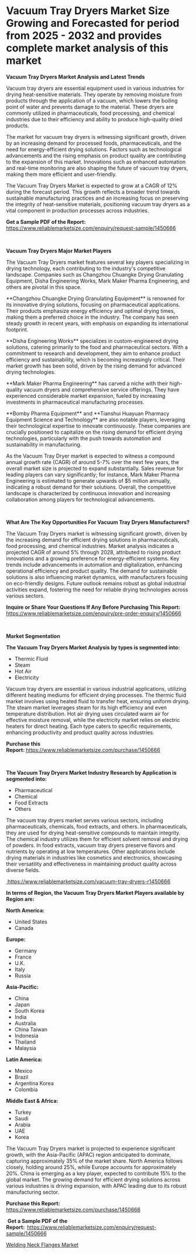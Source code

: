 <p><h1>Vacuum Tray Dryers Market Size Growing and Forecasted for period from 2025 - 2032 and provides complete market analysis of this market</h1></p><p><strong>Vacuum Tray Dryers Market Analysis and Latest Trends</strong></p>
<p><p>Vacuum tray dryers are essential equipment used in various industries for drying heat-sensitive materials. They operate by removing moisture from products through the application of a vacuum, which lowers the boiling point of water and prevents damage to the material. These dryers are commonly utilized in pharmaceuticals, food processing, and chemical industries due to their efficiency and ability to produce high-quality dried products.</p><p>The market for vacuum tray dryers is witnessing significant growth, driven by an increasing demand for processed foods, pharmaceuticals, and the need for energy-efficient drying solutions. Factors such as technological advancements and the rising emphasis on product quality are contributing to the expansion of this market. Innovations such as enhanced automation and real-time monitoring are also shaping the future of vacuum tray dryers, making them more efficient and user-friendly.</p><p>The Vacuum Tray Dryers Market is expected to grow at a CAGR of 12% during the forecast period. This growth reflects a broader trend towards sustainable manufacturing practices and an increasing focus on preserving the integrity of heat-sensitive materials, positioning vacuum tray dryers as a vital component in production processes across industries.</p></p>
<p><strong>Get a Sample PDF of the Report:&nbsp;</strong> <a href="https://www.reliablemarketsize.com/enquiry/request-sample/1450666?utm_campaign=2460&utm_medium=2&utm_source=Github&utm_content=ia&utm_term=09042025&utm_id=vacuum-tray-dryers">https://www.reliablemarketsize.com/enquiry/request-sample/1450666</a></p>
<p>&nbsp;</p>
<p><strong>Vacuum Tray Dryers Major Market Players</strong></p>
<p><p>The Vacuum Tray Dryers market features several key players specializing in drying technology, each contributing to the industry's competitive landscape. Companies such as Changzhou Chuangke Drying Granulating Equipment, Disha Engineering Works, Mark Maker Pharma Engineering, and others are pivotal in this space.</p><p>**Changzhou Chuangke Drying Granulating Equipment** is renowned for its innovative drying solutions, focusing on pharmaceutical applications. Their products emphasize energy efficiency and optimal drying times, making them a preferred choice in the industry. The company has seen steady growth in recent years, with emphasis on expanding its international footprint.</p><p>**Disha Engineering Works** specializes in custom-engineered drying solutions, catering primarily to the food and pharmaceutical sectors. With a commitment to research and development, they aim to enhance product efficiency and sustainability, which is becoming increasingly critical. Their market growth has been solid, driven by the rising demand for advanced drying technologies.</p><p>**Mark Maker Pharma Engineering** has carved a niche with their high-quality vacuum dryers and comprehensive service offerings. They have experienced considerable market expansion, fueled by increasing investments in pharmaceutical manufacturing processes.</p><p>**Bomby Pharma Equipment** and **Tianshui Huayuan Pharmacy Equipment Science and Technology** are also notable players, leveraging their technological expertise to innovate continuously. These companies are crucially positioned to capitalize on the rising demand for efficient drying technologies, particularly with the push towards automation and sustainability in manufacturing.</p><p>As the Vacuum Tray Dryer market is expected to witness a compound annual growth rate (CAGR) of around 5-7% over the next few years, the overall market size is projected to expand substantially. Sales revenue for leading players can vary significantly; for instance, Mark Maker Pharma Engineering is estimated to generate upwards of $5 million annually, indicating a robust demand for their solutions. Overall, the competitive landscape is characterized by continuous innovation and increasing collaboration among players for technological advancements.</p></p>
<p>&nbsp;</p>
<p><strong>What Are The Key Opportunities For Vacuum Tray Dryers Manufacturers?</strong></p>
<p><p>The Vacuum Tray Dryers market is witnessing significant growth, driven by the increasing demand for efficient drying solutions in pharmaceuticals, food processing, and chemical industries. Market analysis indicates a projected CAGR of around 5% through 2028, attributed to rising product innovations and a growing preference for energy-efficient systems. Key trends include advancements in automation and digitalization, enhancing operational efficiency and product quality. The demand for sustainable solutions is also influencing market dynamics, with manufacturers focusing on eco-friendly designs. Future outlook remains robust as global industrial activities expand, fostering the need for reliable drying technologies across various sectors.</p></p>
<p><strong>Inquire or Share Your Questions If Any Before Purchasing This Report:</strong> <a href="https://www.reliablemarketsize.com/enquiry/pre-order-enquiry/1450666?utm_campaign=2460&utm_medium=2&utm_source=Github&utm_content=ia&utm_term=09042025&utm_id=vacuum-tray-dryers">https://www.reliablemarketsize.com/enquiry/pre-order-enquiry/1450666</a></p>
<p>&nbsp;</p>
<p><strong>Market Segmentation</strong></p>
<p><strong>The Vacuum Tray Dryers Market Analysis by types is segmented into:</strong></p>
<p><ul><li>Thermic Fluid</li><li>Steam</li><li>Hot Air</li><li>Electricity</li></ul></p>
<p><p>Vacuum tray dryers are essential in various industrial applications, utilizing different heating mediums for efficient drying processes. The thermic fluid market involves using heated fluid to transfer heat, ensuring uniform drying. The steam market leverages steam for its high efficiency and even temperature distribution. Hot air drying uses circulated warm air for effective moisture removal, while the electricity market relies on electric heaters for direct heating. Each type caters to specific requirements, enhancing productivity and product quality across industries.</p></p>
<p><strong>Purchase this Report:&nbsp;</strong><a href="https://www.reliablemarketsize.com/purchase/1450666?utm_campaign=2460&utm_medium=2&utm_source=Github&utm_content=ia&utm_term=09042025&utm_id=vacuum-tray-dryers">https://www.reliablemarketsize.com/purchase/1450666</a></p>
<p>&nbsp;</p>
<p><strong>The Vacuum Tray Dryers Market Industry Research by Application is segmented into:</strong></p>
<p><ul><li>Pharmaceutical</li><li>Chemical</li><li>Food Extracts</li><li>Others</li></ul></p>
<p><p>The vacuum tray dryers market serves various sectors, including pharmaceuticals, chemicals, food extracts, and others. In pharmaceuticals, they are used for drying heat-sensitive compounds to maintain integrity. The chemical industry utilizes them for efficient solvent removal and drying of powders. In food extracts, vacuum tray dryers preserve flavors and nutrients by operating at low temperatures. Other applications include drying materials in industries like cosmetics and electronics, showcasing their versatility and effectiveness in maintaining product quality across diverse fields.</p></p>
<p><a href="https://www.reliablemarketsize.com/vacuum-tray-dryers-r1450666?utm_campaign=2460&utm_medium=2&utm_source=Github&utm_content=ia&utm_term=09042025&utm_id=vacuum-tray-dryers">&nbsp;https://www.reliablemarketsize.com/vacuum-tray-dryers-r1450666</a></p>
<p><strong>In terms of Region, the Vacuum Tray Dryers Market Players available by Region are:</strong></p>
<p>
    <p> <strong> North America: </strong>
        <ul>
            <li>United States</li>
            <li>Canada</li>
        </ul>
        </p> 
    <p> <strong> Europe: </strong>
        <ul>
            <li>Germany</li>
            <li>France</li>
            <li>U.K.</li>
            <li>Italy</li>
            <li>Russia</li>
        </ul>
        </p> 
    <p> <strong> Asia-Pacific: </strong>
        <ul>
            <li>China</li>
            <li>Japan</li>
            <li>South Korea</li>
            <li>India</li>
            <li>Australia</li>
            <li>China Taiwan</li>
            <li>Indonesia</li>
            <li>Thailand</li>
            <li>Malaysia</li>
        </ul>
        </p> 
    <p> <strong> Latin America: </strong>
        <ul>
            <li>Mexico</li>
            <li>Brazil</li>
            <li>Argentina Korea</li>
            <li>Colombia</li>
        </ul>
        </p> 
    <p> <strong> Middle East & Africa: </strong>
        <ul>
            <li>Turkey</li>
            <li>Saudi</li>
            <li>Arabia</li>
            <li>UAE</li>
            <li>Korea</li>
        </ul>
    </p>
    </p>
<p><p>The Vacuum Tray Dryers market is projected to experience significant growth, with the Asia-Pacific (APAC) region anticipated to dominate, capturing approximately 35% of the market share. North America follows closely, holding around 25%, while Europe accounts for approximately 20%. China is emerging as a key player, expected to contribute 15% to the global market. The growing demand for efficient drying solutions across various industries is driving expansion, with APAC leading due to its robust manufacturing sector.</p></p>
<p><strong>Purchase this Report: </strong><a href="https://www.reliablemarketsize.com/purchase/1450666?utm_campaign=2460&utm_medium=2&utm_source=Github&utm_content=ia&utm_term=09042025&utm_id=vacuum-tray-dryers">https://www.reliablemarketsize.com/purchase/1450666</a></p>
<p>&nbsp;<strong>Get a Sample PDF of the Report:&nbsp;&nbsp;</strong><a href="https://www.reliablemarketsize.com/enquiry/request-sample/1450666?utm_campaign=2460&utm_medium=2&utm_source=Github&utm_content=ia&utm_term=09042025&utm_id=vacuum-tray-dryers">https://www.reliablemarketsize.com/enquiry/request-sample/1450666</a></p>
<p><strong></strong></p>
<p><p><a href="https://github.com/DixieGrimes/Market-Research-Report-List-2/blob/main/welding-neck-flanges-market.md?utm_campaign=2460&utm_medium=2&utm_source=Github&utm_content=ia&utm_term=09042025&utm_id=vacuum-tray-dryers">Welding Neck Flanges Market</a></p></p>